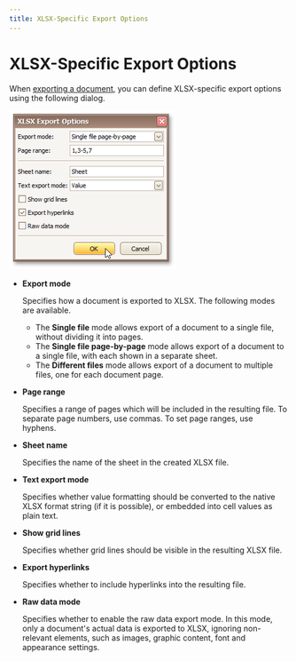 ```yaml
---
title: XLSX-Specific Export Options
---
```

# XLSX-Specific Export Options
When [exporting a document](exporting-from-print-preview.md), you can define XLSX-specific export options using the following dialog.

![previewExportOptionsXLSX](../../../../images/img11024.png)
* **Export mode**
	
	Specifies how a document is exported to XLSX. The following modes are available.
	* The **Single file** mode allows export of a document to a single file, without dividing it into pages.
	* The **Single file page-by-page** mode allows export of a document to a single file, with each shown in a separate sheet.
	* The **Different files** mode allows export of a document to multiple files, one for each document page.
* **Page range**
	
	Specifies a range of pages which will be included in the resulting file. To separate page numbers, use commas. To set page ranges, use hyphens.
* **Sheet name**
	
	Specifies the name of the sheet in the created XLSX file.
* **Text export mode**
	
	Specifies whether value formatting should be converted to the native XLSX format string (if it is possible), or embedded into cell values as plain text.
* **Show grid lines**
	
	Specifies whether grid lines should be visible in the resulting XLSX file.
* **Export hyperlinks**
	
	Specifies whether to include hyperlinks into the resulting file.
* **Raw data mode**
	
	Specifies whether to enable the raw data export mode. In this mode, only a document's actual data is exported to XLSX, ignoring non-relevant elements, such as images, graphic content, font and appearance settings.